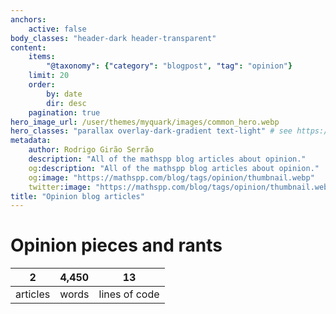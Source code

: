 ```yaml
---
anchors:
    active: false
body_classes: "header-dark header-transparent"
content:
    items:
        "@taxonomy": {"category": "blogpost", "tag": "opinion"}
    limit: 20
    order:
        by: date
        dir: desc
    pagination: true
hero_image_url: /user/themes/myquark/images/common_hero.webp
hero_classes: "parallax overlay-dark-gradient text-light" # see https://demo.getgrav.org/blog-skeleton/blog/hero-classes
metadata:
    author: Rodrigo Girão Serrão
    description: "All of the mathspp blog articles about opinion."
    og:description: "All of the mathspp blog articles about opinion."
    og:image: "https://mathspp.com/blog/tags/opinion/thumbnail.webp"
    twitter:image: "https://mathspp.com/blog/tags/opinion/thumbnail.webp"
title: "Opinion blog articles"
---
```



# Opinion pieces and rants


<table class="stats-table">
    <thead>
        <tr>
            <th style="text-align: center;">2</th>
            <th style="text-align: center;">4,450</th>
            <th style="text-align: center;">13</th>
        </tr>
    </thead>
    <tbody>
        <tr>
            <td style="text-align: center;">articles</td>
            <td style="text-align: center;">words</td>
            <td style="text-align: center;">lines of code</td>
        </tr>
    </tbody>
</table>